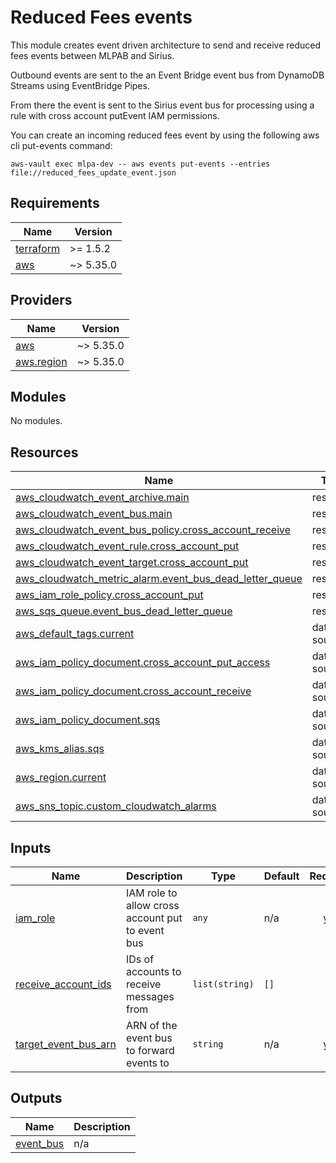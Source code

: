 # Reduced Fees events

This module creates event driven architecture to send and receive reduced fees events between MLPAB and Sirius.

Outbound events are sent to the an Event Bridge event bus from DynamoDB Streams using EventBridge Pipes.

From there the event is sent to the Sirius event bus for processing using a rule with cross account putEvent IAM permissions.

You can create an incoming reduced fees event by using the following aws cli put-events command:

```shell
aws-vault exec mlpa-dev -- aws events put-events --entries file://reduced_fees_update_event.json
```

<!-- BEGIN_TF_DOCS -->
## Requirements

| Name | Version |
|------|---------|
| <a name="requirement_terraform"></a> [terraform](#requirement\_terraform) | >= 1.5.2 |
| <a name="requirement_aws"></a> [aws](#requirement\_aws) | ~> 5.35.0 |

## Providers

| Name | Version |
|------|---------|
| <a name="provider_aws"></a> [aws](#provider\_aws) | ~> 5.35.0 |
| <a name="provider_aws.region"></a> [aws.region](#provider\_aws.region) | ~> 5.35.0 |

## Modules

No modules.

## Resources

| Name | Type |
|------|------|
| [aws_cloudwatch_event_archive.main](https://registry.terraform.io/providers/hashicorp/aws/latest/docs/resources/cloudwatch_event_archive) | resource |
| [aws_cloudwatch_event_bus.main](https://registry.terraform.io/providers/hashicorp/aws/latest/docs/resources/cloudwatch_event_bus) | resource |
| [aws_cloudwatch_event_bus_policy.cross_account_receive](https://registry.terraform.io/providers/hashicorp/aws/latest/docs/resources/cloudwatch_event_bus_policy) | resource |
| [aws_cloudwatch_event_rule.cross_account_put](https://registry.terraform.io/providers/hashicorp/aws/latest/docs/resources/cloudwatch_event_rule) | resource |
| [aws_cloudwatch_event_target.cross_account_put](https://registry.terraform.io/providers/hashicorp/aws/latest/docs/resources/cloudwatch_event_target) | resource |
| [aws_cloudwatch_metric_alarm.event_bus_dead_letter_queue](https://registry.terraform.io/providers/hashicorp/aws/latest/docs/resources/cloudwatch_metric_alarm) | resource |
| [aws_iam_role_policy.cross_account_put](https://registry.terraform.io/providers/hashicorp/aws/latest/docs/resources/iam_role_policy) | resource |
| [aws_sqs_queue.event_bus_dead_letter_queue](https://registry.terraform.io/providers/hashicorp/aws/latest/docs/resources/sqs_queue) | resource |
| [aws_default_tags.current](https://registry.terraform.io/providers/hashicorp/aws/latest/docs/data-sources/default_tags) | data source |
| [aws_iam_policy_document.cross_account_put_access](https://registry.terraform.io/providers/hashicorp/aws/latest/docs/data-sources/iam_policy_document) | data source |
| [aws_iam_policy_document.cross_account_receive](https://registry.terraform.io/providers/hashicorp/aws/latest/docs/data-sources/iam_policy_document) | data source |
| [aws_iam_policy_document.sqs](https://registry.terraform.io/providers/hashicorp/aws/latest/docs/data-sources/iam_policy_document) | data source |
| [aws_kms_alias.sqs](https://registry.terraform.io/providers/hashicorp/aws/latest/docs/data-sources/kms_alias) | data source |
| [aws_region.current](https://registry.terraform.io/providers/hashicorp/aws/latest/docs/data-sources/region) | data source |
| [aws_sns_topic.custom_cloudwatch_alarms](https://registry.terraform.io/providers/hashicorp/aws/latest/docs/data-sources/sns_topic) | data source |

## Inputs

| Name | Description | Type | Default | Required |
|------|-------------|------|---------|:--------:|
| <a name="input_iam_role"></a> [iam\_role](#input\_iam\_role) | IAM role to allow cross account put to event bus | `any` | n/a | yes |
| <a name="input_receive_account_ids"></a> [receive\_account\_ids](#input\_receive\_account\_ids) | IDs of accounts to receive messages from | `list(string)` | `[]` | no |
| <a name="input_target_event_bus_arn"></a> [target\_event\_bus\_arn](#input\_target\_event\_bus\_arn) | ARN of the event bus to forward events to | `string` | n/a | yes |

## Outputs

| Name | Description |
|------|-------------|
| <a name="output_event_bus"></a> [event\_bus](#output\_event\_bus) | n/a |
<!-- END_TF_DOCS -->
